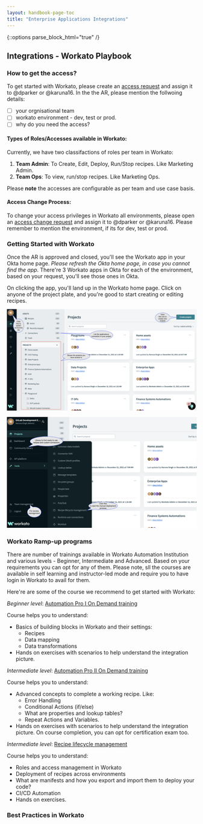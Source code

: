 ```yaml
---
layout: handbook-page-toc
title: "Enterprise Applications Integrations"
---
```


{::options parse_block_html="true" /}

<link rel="stylesheet" type="text/css" href="/stylesheets/biztech.css" />

## Integrations - Workato Playbook

### How to get the access?
To get started with Workato, please create an [access request](https://about.gitlab.com/handbook/business-technology/team-member-enablement/onboarding-access-requests/access-requests/#individual-or-bulk-access-request) and assign it to @dparker or @karuna16. In the the AR, please mention the follwoing details:

- [ ] your orgnisational team
- [ ] workato environment - dev, test or prod.
- [ ] why do you need the access?

#### Types of Roles/Accesses available in Workato:
Currently, we have two classifactions of roles per team in Workato:
1. **Team Admin**: To Create, Edit, Deploy, Run/Stop recipes. Like Marketing Admin.
2. **Team Ops**: To view, run/stop recipes. Like Marketing Ops.

Please **note** the accesses are configurable as per team and use case basis.

#### Access Change Process:
To change your access privileges in Workato all environments, please open an [access change request](https://gitlab.com/gitlab-com/team-member-epics/access-requests/-/issues/new?issuable_template=Individual_Bulk_Access_Request) and assign it to @dparker or @karuna16. 
Please remember to mention the environment, if its for dev, test or prod.

### Getting Started with Workato
Once the AR is approved and closed, you'll see the Workato app in your Okta home page. _Please refresh the Okta home page, in case you cannot find the app_. There're 3 Workato apps in Okta for each of the environment, based on your request, you'll see those ones in Okta.

On clicking the app, you'll land up in the Workato home page. Click on anyone of the project plate, and you're good to start creating or editing recipes.

![workato landing page](./workato%20landing%20page.png/)

![left panel](./left%20panel%20details.png/)


### Workato Ramp-up programs
There are number of trainings available in Workato Automation Institution and various levels - Beginner, Intermediate and Advanced.  Based on your requirements you can opt for any of them. Please note, sll the courses are available in self learning and instructor-led mode and require you to have login in Workato to avail for them.

Here're are some of the course we recommend to get started with Workato:

_Beginner level_: [Automation Pro I On Demand training](https://academy.workato.com/automation-pro-i-on-demand)

Course helps you to understand:
-  Basics of building blocks in Workato and their settings:
	- Recipes
	- Data mapping
	- Data transformations
- Hands on exercises with scenarios to help understand the integration picture.

_Intermediate level_: [Automation Pro II On Demand training](https://academy.workato.com/automation-pro-ii-revised)

Course helps you to understand:
- Advanced concepts to complete a working recipe. Like:
	- Error Handling
	- Conditional Actions (if/else)
	- What are properties and lookup tables?
	- Repeat Actions and Variables.
- Hands on exercises with scenarios to help understand the integration picture.
On course completion, you can opt for certification exam too.

_Intermediate level_: [Recipe lifecycle management](https://academy.workato.com/recipe-lifecycle-management)

Course helps you to understand:
- Roles and access management in Workato
- Deployment of recipes across environments
- What are manifests and how you export and import them to deploy your code?
- CI/CD Automation
- Hands on exercises.


### Best Practices in Workato



